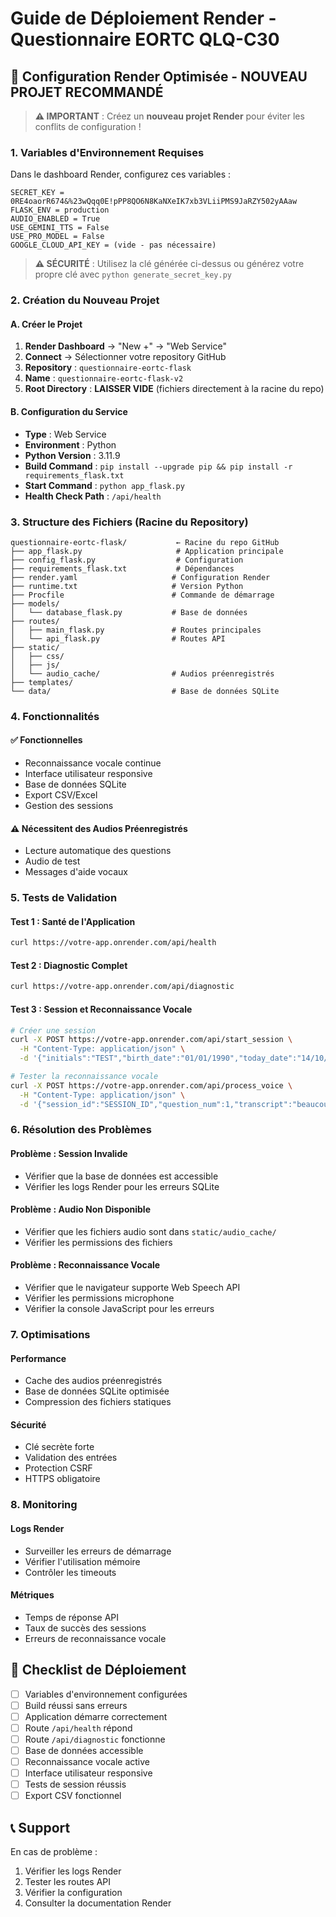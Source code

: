 # Guide de Déploiement Render - Questionnaire EORTC QLQ-C30

## 🚀 Configuration Render Optimisée - NOUVEAU PROJET RECOMMANDÉ

> **⚠️ IMPORTANT** : Créez un **nouveau projet Render** pour éviter les conflits de configuration !

### 1. **Variables d'Environnement Requises**

Dans le dashboard Render, configurez ces variables :

```
SECRET_KEY = 0RE4oaorR674&%23wQqq0E!pPP8QO6N8KaNXeIK7xb3VLiiPMS9JaRZY502yAAaw
FLASK_ENV = production
AUDIO_ENABLED = True
USE_GEMINI_TTS = False
USE_PRO_MODEL = False
GOOGLE_CLOUD_API_KEY = (vide - pas nécessaire)
```

> **⚠️ SÉCURITÉ** : Utilisez la clé générée ci-dessus ou générez votre propre clé avec `python generate_secret_key.py`

### 2. **Création du Nouveau Projet**

#### **A. Créer le Projet**
1. **Render Dashboard** → "New +" → "Web Service"
2. **Connect** → Sélectionner votre repository GitHub
3. **Repository** : `questionnaire-eortc-flask`
4. **Name** : `questionnaire-eortc-flask-v2`
5. **Root Directory** : **LAISSER VIDE** (fichiers directement à la racine du repo)

#### **B. Configuration du Service**
- **Type** : Web Service
- **Environment** : Python
- **Python Version** : 3.11.9
- **Build Command** : `pip install --upgrade pip && pip install -r requirements_flask.txt`
- **Start Command** : `python app_flask.py`
- **Health Check Path** : `/api/health`

### 3. **Structure des Fichiers (Racine du Repository)**

```
questionnaire-eortc-flask/           ← Racine du repo GitHub
├── app_flask.py                     # Application principale
├── config_flask.py                  # Configuration
├── requirements_flask.txt           # Dépendances
├── render.yaml                     # Configuration Render
├── runtime.txt                     # Version Python
├── Procfile                        # Commande de démarrage
├── models/
│   └── database_flask.py           # Base de données
├── routes/
│   ├── main_flask.py               # Routes principales
│   └── api_flask.py                # Routes API
├── static/
│   ├── css/
│   ├── js/
│   └── audio_cache/                # Audios préenregistrés
├── templates/
└── data/                           # Base de données SQLite
```

### 4. **Fonctionnalités**

#### ✅ **Fonctionnelles**
- Reconnaissance vocale continue
- Interface utilisateur responsive
- Base de données SQLite
- Export CSV/Excel
- Gestion des sessions

#### ⚠️ **Nécessitent des Audios Préenregistrés**
- Lecture automatique des questions
- Audio de test
- Messages d'aide vocaux

### 5. **Tests de Validation**

#### **Test 1 : Santé de l'Application**
```bash
curl https://votre-app.onrender.com/api/health
```

#### **Test 2 : Diagnostic Complet**
```bash
curl https://votre-app.onrender.com/api/diagnostic
```

#### **Test 3 : Session et Reconnaissance Vocale**
```bash
# Créer une session
curl -X POST https://votre-app.onrender.com/api/start_session \
  -H "Content-Type: application/json" \
  -d '{"initials":"TEST","birth_date":"01/01/1990","today_date":"14/10/2025","audio_enabled":true,"mode":"Continu (Web Speech)"}'

# Tester la reconnaissance vocale
curl -X POST https://votre-app.onrender.com/api/process_voice \
  -H "Content-Type: application/json" \
  -d '{"session_id":"SESSION_ID","question_num":1,"transcript":"beaucoup"}'
```

### 6. **Résolution des Problèmes**

#### **Problème : Session Invalide**
- Vérifier que la base de données est accessible
- Vérifier les logs Render pour les erreurs SQLite

#### **Problème : Audio Non Disponible**
- Vérifier que les fichiers audio sont dans `static/audio_cache/`
- Vérifier les permissions des fichiers

#### **Problème : Reconnaissance Vocale**
- Vérifier que le navigateur supporte Web Speech API
- Vérifier les permissions microphone
- Vérifier la console JavaScript pour les erreurs

### 7. **Optimisations**

#### **Performance**
- Cache des audios préenregistrés
- Base de données SQLite optimisée
- Compression des fichiers statiques

#### **Sécurité**
- Clé secrète forte
- Validation des entrées
- Protection CSRF
- HTTPS obligatoire

### 8. **Monitoring**

#### **Logs Render**
- Surveiller les erreurs de démarrage
- Vérifier l'utilisation mémoire
- Contrôler les timeouts

#### **Métriques**
- Temps de réponse API
- Taux de succès des sessions
- Erreurs de reconnaissance vocale

## 🎯 **Checklist de Déploiement**

- [ ] Variables d'environnement configurées
- [ ] Build réussi sans erreurs
- [ ] Application démarre correctement
- [ ] Route `/api/health` répond
- [ ] Route `/api/diagnostic` fonctionne
- [ ] Base de données accessible
- [ ] Reconnaissance vocale active
- [ ] Interface utilisateur responsive
- [ ] Tests de session réussis
- [ ] Export CSV fonctionnel

## 📞 **Support**

En cas de problème :
1. Vérifier les logs Render
2. Tester les routes API
3. Vérifier la configuration
4. Consulter la documentation Render
